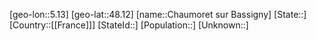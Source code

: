 ﻿---
location: [48.12,5.13]
type: City
tags:
- geo/City


SpocWebEntityId: 29565
isDeleted: false
confidential: public

---
[geo-lon::5.13]
[geo-lat::48.12]
[name::Chaumoret sur Bassigny]
[State::]
[Country::[[France]]]
[StateId::]
[Population::]
[Unknown::]

